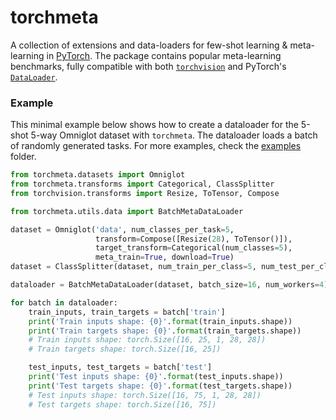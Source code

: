 # torchmeta
A collection of extensions and data-loaders for few-shot learning & meta-learning in [PyTorch](https://pytorch.org/). The package contains popular meta-learning benchmarks, fully compatible with both [`torchvision`](https://pytorch.org/docs/stable/torchvision/index.html) and PyTorch's [`DataLoader`](https://pytorch.org/docs/stable/data.html#torch.utils.data.DataLoader).

### Example
This minimal example below shows how to create a dataloader for the 5-shot 5-way Omniglot dataset with `torchmeta`. The dataloader loads a batch of randomly generated tasks. For more examples, check the [examples](examples/) folder.
```python
from torchmeta.datasets import Omniglot
from torchmeta.transforms import Categorical, ClassSplitter
from torchvision.transforms import Resize, ToTensor, Compose

from torchmeta.utils.data import BatchMetaDataLoader

dataset = Omniglot('data', num_classes_per_task=5,
                   transform=Compose([Resize(28), ToTensor()]),
                   target_transform=Categorical(num_classes=5),
                   meta_train=True, download=True)
dataset = ClassSplitter(dataset, num_train_per_class=5, num_test_per_class=15)

dataloader = BatchMetaDataLoader(dataset, batch_size=16, num_workers=4)

for batch in dataloader:
    train_inputs, train_targets = batch['train']
    print('Train inputs shape: {0}'.format(train_inputs.shape))
    print('Train targets shape: {0}'.format(train_targets.shape))
    # Train inputs shape: torch.Size([16, 25, 1, 28, 28])
    # Train targets shape: torch.Size([16, 25])

    test_inputs, test_targets = batch['test']
    print('Test inputs shape: {0}'.format(test_inputs.shape))
    print('Test targets shape: {0}'.format(test_targets.shape))
    # Test inputs shape: torch.Size([16, 75, 1, 28, 28])
    # Test targets shape: torch.Size([16, 75])
```
